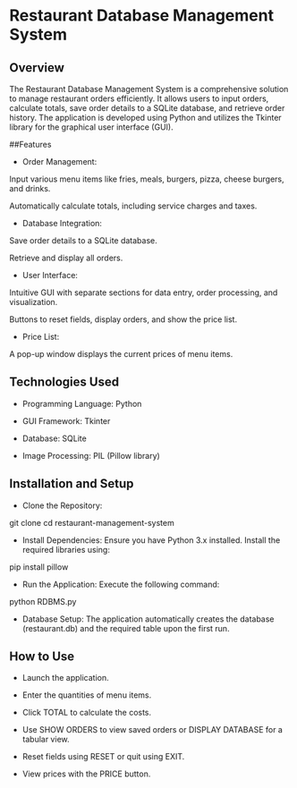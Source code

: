 # Restaurant Database Management System

## Overview

The Restaurant Database Management System is a comprehensive solution to manage restaurant orders efficiently. It allows users to input orders, calculate totals, save order details to a SQLite database, and retrieve order history. The application is developed using Python and utilizes the Tkinter library for the graphical user interface (GUI).

##Features

- Order Management:

Input various menu items like fries, meals, burgers, pizza, cheese burgers, and drinks.

Automatically calculate totals, including service charges and taxes.

- Database Integration:

Save order details to a SQLite database.

Retrieve and display all orders.

- User Interface:

Intuitive GUI with separate sections for data entry, order processing, and visualization.

Buttons to reset fields, display orders, and show the price list.

- Price List:

A pop-up window displays the current prices of menu items.

## Technologies Used

- Programming Language: Python

- GUI Framework: Tkinter

- Database: SQLite

- Image Processing: PIL (Pillow library)

## Installation and Setup

- Clone the Repository:

git clone <repository-link>
cd restaurant-management-system

- Install Dependencies:
Ensure you have Python 3.x installed. Install the required libraries using:

pip install pillow

- Run the Application:
Execute the following command:

python RDBMS.py

- Database Setup:
The application automatically creates the database (restaurant.db) and the required table upon the first run.

## How to Use

- Launch the application.  

- Enter the quantities of menu items.  

- Click TOTAL to calculate the costs.  

- Use SHOW ORDERS to view saved orders or DISPLAY DATABASE for a tabular view.   

- Reset fields using RESET or quit using EXIT.  

- View prices with the PRICE button.
